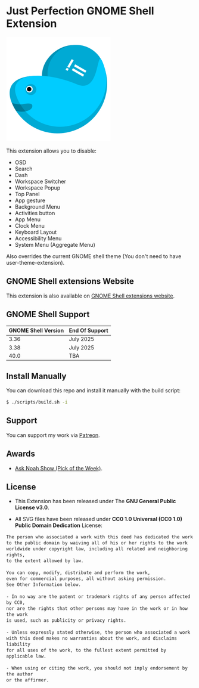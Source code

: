 # Just Perfection GNOME Shell Extension

![Just Perfection GNOME Shell Extension Logo](bin/top.svg)

This extension allows you to disable:

- OSD
- Search
- Dash
- Workspace Switcher
- Workspace Popup
- Top Panel
- App gesture
- Background Menu
- Activities button
- App Menu
- Clock Menu
- Keyboard Layout
- Accessibility Menu
- System Menu (Aggregate Menu)

Also overrides the current GNOME shell theme (You don't need to have user-theme-extension).

## GNOME Shell extensions Website

This extension is also available on [GNOME Shell extensions website](https://extensions.gnome.org/extension/3843/just-perfection/).

## GNOME Shell Support

| GNOME Shell Version | End Of Support |
| ------------------- | -------------- |
| 3.36                | July 2025      |
| 3.38                | July 2025      |
| 40.0                | TBA            |

## Install Manually

You can download this repo and install it manually with the build script:

```bash
$ ./scripts/build.sh -i
```

## Support

You can support my work via [Patreon](https://www.patreon.com/justperfection).

## Awards

- [Ask Noah Show (Pick of the Week)](https://podcast.asknoahshow.com/212?t=1643).

## License

- This Extension has been released under The **GNU General Public License v3.0**.

- All SVG files have been released under **CC0 1.0 Universal (CC0 1.0)
  Public Domain Dedication** License:

```
The person who associated a work with this deed has dedicated the work
to the public domain by waiving all of his or her rights to the work
worldwide under copyright law, including all related and neighboring rights,
to the extent allowed by law.

You can copy, modify, distribute and perform the work,
even for commercial purposes, all without asking permission.
See Other Information below.

- In no way are the patent or trademark rights of any person affected by CC0,
nor are the rights that other persons may have in the work or in how the work
is used, such as publicity or privacy rights.

- Unless expressly stated otherwise, the person who associated a work
with this deed makes no warranties about the work, and disclaims liability
for all uses of the work, to the fullest extent permitted by applicable law.

- When using or citing the work, you should not imply endorsement by the author
or the affirmer.
```
